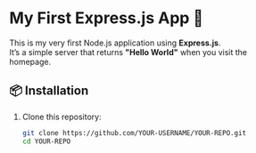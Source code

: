 # My First Express.js App 🚀

This is my very first Node.js application using **Express.js**.  
It’s a simple server that returns **"Hello World"** when you visit the homepage.

## 📦 Installation

1. Clone this repository:
   ```bash
   git clone https://github.com/YOUR-USERNAME/YOUR-REPO.git
   cd YOUR-REPO
